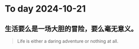 
# To day 2024-10-21


## 生活要么是一场大胆的冒险，要么毫无意义。
> Life is either a daring adventure or nothing at all.

    